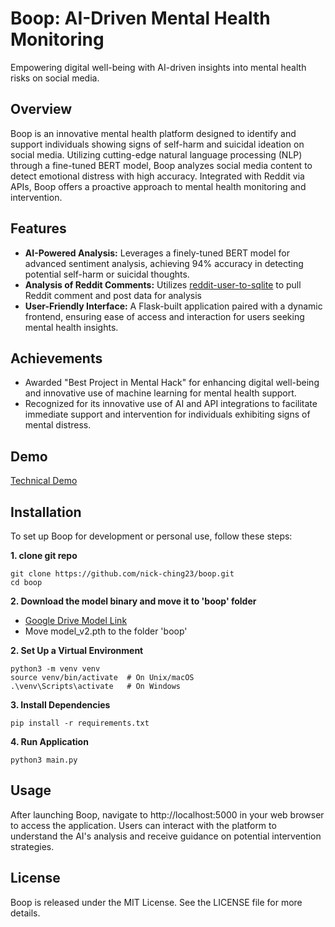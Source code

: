 # Boop: AI-Driven Mental Health Monitoring

Empowering digital well-being with AI-driven insights into mental health risks on social media.

## Overview

Boop is an innovative mental health platform designed to identify and support individuals showing signs of self-harm and suicidal ideation on social media. Utilizing cutting-edge natural language processing (NLP) through a fine-tuned BERT model, Boop analyzes social media content to detect emotional distress with high accuracy. Integrated with Reddit via APIs, Boop offers a proactive approach to mental health monitoring and intervention.

## Features
- **AI-Powered Analysis:** Leverages a finely-tuned BERT model for advanced sentiment analysis, achieving 94% accuracy in detecting potential self-harm or suicidal thoughts.
- **Analysis of Reddit Comments:** Utilizes [reddit-user-to-sqlite](https://github.com/xavdid/reddit-user-to-sqlite/?tab=readme-ov-file) to pull Reddit comment and post data for analysis 
- **User-Friendly Interface:** A Flask-built application paired with a dynamic frontend, ensuring ease of access and interaction for users seeking mental health insights.

## Achievements
- Awarded "Best Project in Mental Hack" for enhancing digital well-being and innovative use of machine learning for mental health support. 
- Recognized for its innovative use of AI and API integrations to facilitate immediate support and intervention for individuals exhibiting signs of mental distress.

## Demo
[Technical Demo](https://youtu.be/Yrkgv3PpxnY)

## Installation
To set up Boop for development or personal use, follow these steps:

**1. clone git repo**
```
git clone https://github.com/nick-ching23/boop.git
cd boop
```

**2. Download the model binary and move it to 'boop' folder**
- [Google Drive Model Link](https://drive.google.com/file/d/1X9agZvBPm0p34b6zIUUjo1Zw_owoar5d/view?usp=sharing)
- Move model_v2.pth to the folder 'boop'

**2. Set Up a Virtual Environment**
```
python3 -m venv venv
source venv/bin/activate  # On Unix/macOS
.\venv\Scripts\activate   # On Windows
```
**3. Install Dependencies**
```
pip install -r requirements.txt
```

**4. Run Application**
```
python3 main.py
```
## Usage 

After launching Boop, navigate to http://localhost:5000 in your web browser to access the application. Users can interact with the platform to understand the AI's analysis and receive guidance on potential intervention strategies.

## License
Boop is released under the MIT License. See the LICENSE file for more details.

